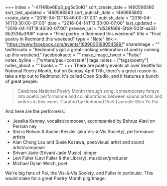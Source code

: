 +++
index = "-KFHRbv6Eb3_pg5c0oIG"
sort_create_date = 1460598360
sort_last_updated = 1460598360
sort_publish_date = 1460665800
create_date = "2016-04-13T18:46:00-07:00"
publish_date = "2016-04-14T13:30:00-07:00"
date = "2016-04-14T13:30:00-07:00"
last_updated = "2016-04-13T18:46:00-07:00"
preview_url = "d529f669-5fb9-503f-aa32-8b2536a3ff8f"
name = "Find poetry in Redmond this weekend"
title = "Find poetry in Redmond this weekend"
type = "Note"
link = "https://www.facebook.com/events/1689005198054589/"
shareimage = ""
twitterauto = "Redmond's got a great-looking celebration of poetry coming up this weekend."
facebookauto = ""
make_image_tweet = "False"
notes_byline = ["writers/paul-constant"]
tags_notes = ["tags/poetry"]
notes_about = ""
books = ""
+++
There are poetry events all over Seattle for National Poetry Month, but on Sunday April 17th, there's a great reason to take a trip out to Redmond. It's called Open Studio, and it features a bunch of great people:

<blockquote>Celebrate National Poetry Month through song, contemporary forays into poetic performance and collaborations between sound artists and writers in this event. Curated by Redmond Poet Laureate Shin Yu Pai.</blockquote>

And here are the performers:

* Jessika Kenney, vocalist/composer, accompanied by Behruz Alavi on Persian ney
* Sierra Nelson & Rachel Kessler (aka Vis-à-Vis Society), performance artists
* Alan Chong Lau and Susie Kozawa, poet/visual artist and sound artist/composer
* Srivani Jade (Srivani Jade Music), singer
* Levi Fuller (Levi Fuller & the Library), musician/producer
* Michael Dylan Welch, poet

We're big fans of Pai, the Vis-à-Vis Society, and Fuller in particular. This would make for a great Poetry Month pilgrimage.